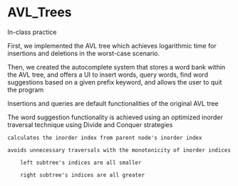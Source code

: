 # AVL_Trees
In-class practice

First, we implemented the AVL tree which achieves logarithmic time for insertions and deletions in the worst-case scenario.

Then, we created the autocomplete system that stores a word bank within the AVL tree, and offers a UI to insert words, query words, find word suggestions based on a given prefix keyword, and allows the user to quit the program

Insertions and queries are default functionalities of the original AVL tree

The word suggestion functionality is achieved using an optimized inorder traversal technique using Divide and Conquer strategies
  
    calculates the inorder index from parent node's inorder index
    
    avoids unnecessary traversals with the monotonicity of inorder indices
    
        left subtree's indices are all smaller
        
        right subtree's indices are all greater
